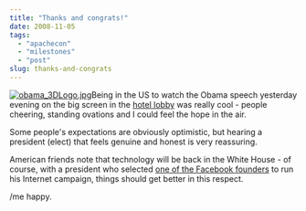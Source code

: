```yaml
---
title: "Thanks and congrats!"
date: 2008-11-05
tags: 
  - "apachecon"
  - "milestones"
  - "post"
slug: thanks-and-congrats
---
```


[![obama_3DLogo.jpg](/assets/images/obama-3dlogo.jpg)](http://barackobama.com)Being in the US to watch the Obama speech yesterday evening on the big screen in the [hotel lobby](http://www.us.apachecon.com/c/acus2008/) was really cool - people cheering, standing ovations and I could feel the hope in the air.

Some people's expectations are obviously optimistic, but hearing a president (elect) that feels genuine and honest is very reassuring.

American friends note that technology will be back in the White House - of course, with a president who selected [one of the Facebook founders](http://www.nytimes.com/2008/07/07/technology/07hughes.html?_r=1&oref=slogin) to run his Internet campaign, things should get better in this respect.

/me happy.
